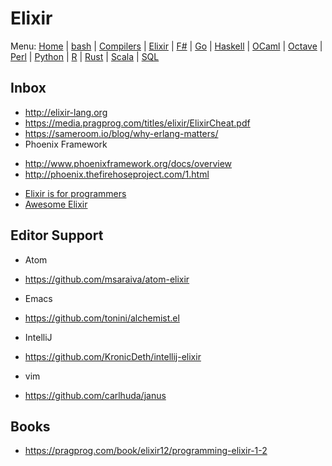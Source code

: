 # Elixir

Menu: [Home](README.md) | [bash](bash.md) | [Compilers](compilers.md) | [Elixir](elixir.md) |  [F#](fsharp.ms) | [Go](go.md) | [Haskell](haskell.md) | [OCaml](ocaml.md) | [Octave](octave.md) | [Perl](perl.md) | [Python](python.md) | [R](r.md) | [Rust](rust.md) | [Scala](scala.md)  | [SQL](sql.md)

## Inbox

+ http://elixir-lang.org
+ https://media.pragprog.com/titles/elixir/ElixirCheat.pdf
+ https://sameroom.io/blog/why-erlang-matters/
+ Phoenix Framework
 - http://www.phoenixframework.org/docs/overview
 - http://phoenix.thefirehoseproject.com/1.html
+ [Elixir is for programmers]([https://www.pluralsight.com/blog/software-development/elixir-is-for-programmers)
+ [Awesome Elixir](https://elixir.libhunt.com)

## Editor Support
+ Atom
 - https://github.com/msaraiva/atom-elixir
+ Emacs
 - https://github.com/tonini/alchemist.el
+ IntelliJ
 - https://github.com/KronicDeth/intellij-elixir
+ vim
 - https://github.com/carlhuda/janus

## Books
+ https://pragprog.com/book/elixir12/programming-elixir-1-2

